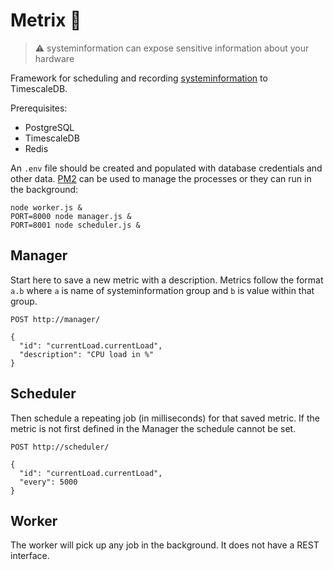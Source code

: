 # Metrix 📡

> ⚠ systeminformation can expose sensitive information about your hardware

Framework for scheduling and recording [systeminformation](https://www.npmjs.com/package/systeminformation) to TimescaleDB.

Prerequisites:

* PostgreSQL
* TimescaleDB
* Redis

An `.env` file should be created and populated with database credentials and other data. [PM2](https://www.npmjs.com/package/pm2) can be used to manage the processes or they can run in the background:

```
node worker.js &
PORT=8000 node manager.js &
PORT=8001 node scheduler.js &
```

## Manager

Start here to save a new metric with a description. Metrics follow the format `a.b` where `a` is name of systeminformation group and `b` is value within that group.

```
POST http://manager/

{
  "id": "currentLoad.currentLoad",
  "description": "CPU load in %"
}
```

## Scheduler

Then schedule a repeating job (in milliseconds) for that saved metric. If the metric is not first defined in the Manager the schedule cannot be set.

```
POST http://scheduler/

{
  "id": "currentLoad.currentLoad",
  "every": 5000
}
```

## Worker

The worker will pick up any job in the background. It does not have a REST interface.

